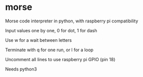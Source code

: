 # morse
Morse code interpreter in python, with raspberry pi compatibility

Input values one by one, 0 for dot, 1 for dash

Use w for a wait between letters

Terminate with q for one run, or l for a loop

Uncomment all lines to use raspberry pi GPIO (pin  18)

Needs python3

